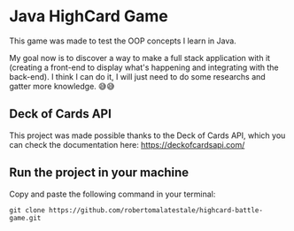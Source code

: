# Java HighCard Game

This game was made to test the OOP concepts I learn in Java. 

My goal now is to discover a way to make a full stack application with it (creating a front-end to display what's happening and integrating with the back-end). I think I can do it, I will just need to do some researchs and gatter more knowledge. 😅😅

## Deck of Cards API

This project was made possible thanks to the Deck of Cards API, which you can check the documentation here: https://deckofcardsapi.com/

## Run the project in your machine
Copy and paste the following command in your terminal:
```
git clone https://github.com/robertomalatestale/highcard-battle-game.git
```